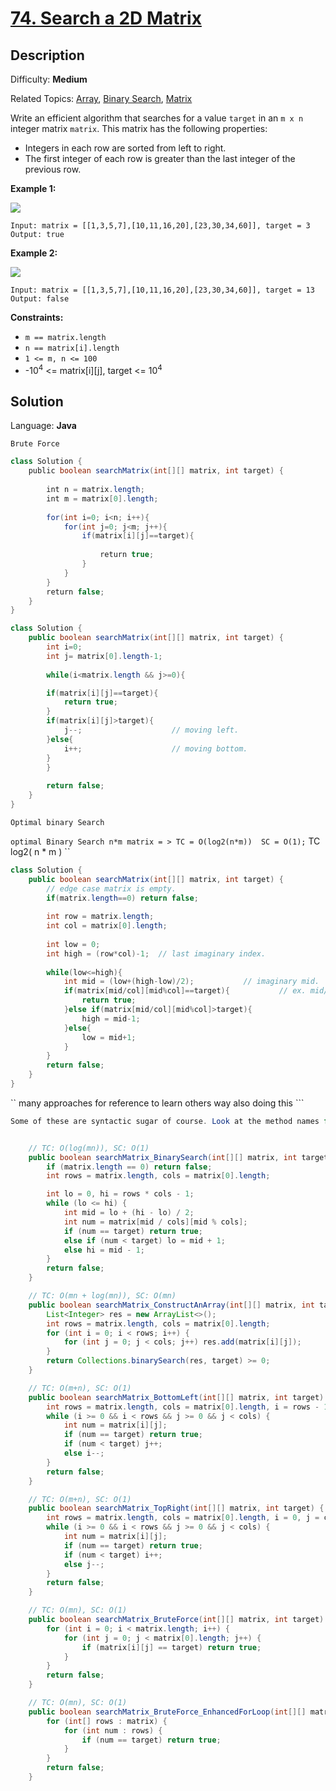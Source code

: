# [74\. Search a 2D Matrix](https://leetcode.com/problems/search-a-2d-matrix/)

## Description

Difficulty: **Medium**  

Related Topics: [Array](https://leetcode.com/tag/array/), [Binary Search](https://leetcode.com/tag/binary-search/), [Matrix](https://leetcode.com/tag/matrix/)


Write an efficient algorithm that searches for a value `target` in an `m x n` integer matrix `matrix`. This matrix has the following properties:

*   Integers in each row are sorted from left to right.
*   The first integer of each row is greater than the last integer of the previous row.

**Example 1:**

![](https://assets.leetcode.com/uploads/2020/10/05/mat.jpg)

```
Input: matrix = [[1,3,5,7],[10,11,16,20],[23,30,34,60]], target = 3
Output: true
```

**Example 2:**

![](https://assets.leetcode.com/uploads/2020/10/05/mat2.jpg)

```
Input: matrix = [[1,3,5,7],[10,11,16,20],[23,30,34,60]], target = 13
Output: false
```

**Constraints:**

*   `m == matrix.length`
*   `n == matrix[i].length`
*   `1 <= m, n <= 100`
*   -10<sup>4</sup> <= matrix[i][j], target <= 10<sup>4</sup>


## Solution

Language: **Java**

``Brute Force``

```java 
class Solution {
    public boolean searchMatrix(int[][] matrix, int target) {
        
        int n = matrix.length;
        int m = matrix[0].length;
        
        for(int i=0; i<n; i++){
            for(int j=0; j<m; j++){
                if(matrix[i][j]==target){
​
                    return true;
                }
            }
        }
        return false;
    }
}
```


```Java
class Solution {
    public boolean searchMatrix(int[][] matrix, int target) {
        int i=0;
        int j= matrix[0].length-1;
        
        while(i<matrix.length && j>=0){

        if(matrix[i][j]==target){
            return true;
        }
        if(matrix[i][j]>target){
            j--;                    // moving left.
        }else{
            i++;                    // moving bottom.
        }
        }
        
        return false;
    }
}
```


`` Optimal binary Search ``

`` optimal Binary Search n*m matrix = > TC = O(log2(n*m))  SC = O(1);
`` TC log2( n * m ) ``

```java
class Solution {
    public boolean searchMatrix(int[][] matrix, int target) {
        // edge case matrix is empty.
        if(matrix.length==0) return false;
        
        int row = matrix.length;
        int col = matrix[0].length;
        
        int low = 0;
        int high = (row*col)-1;  // last imaginary index.
        
        while(low<=high){
            int mid = (low+(high-low)/2);           // imaginary mid.
            if(matrix[mid/col][mid%col]==target){           // ex. mid/col 2/4  = 0. mid%/col 2%/4 = 2; (0,2)== target . 0 row 2nd col.
                return true;
            }else if(matrix[mid/col][mid%col]>target){
                high = mid-1;
            }else{
                low = mid+1;
            }
        }
        return false;
    }
}
```





















`` many approaches for reference to learn others way also doing this ```

```java
Some of these are syntactic sugar of course. Look at the method names for more description.


    // TC: O(log(mn)), SC: O(1)
    public boolean searchMatrix_BinarySearch(int[][] matrix, int target) {
        if (matrix.length == 0) return false;
        int rows = matrix.length, cols = matrix[0].length;

        int lo = 0, hi = rows * cols - 1;
        while (lo <= hi) {
            int mid = lo + (hi - lo) / 2;
            int num = matrix[mid / cols][mid % cols];
            if (num == target) return true;
            else if (num < target) lo = mid + 1;
            else hi = mid - 1;
        }
        return false;
    }

    // TC: O(mn + log(mn)), SC: O(mn)
    public boolean searchMatrix_ConstructAnArray(int[][] matrix, int target) {
        List<Integer> res = new ArrayList<>();
        int rows = matrix.length, cols = matrix[0].length;
        for (int i = 0; i < rows; i++) {
            for (int j = 0; j < cols; j++) res.add(matrix[i][j]);
        }
        return Collections.binarySearch(res, target) >= 0;
    }

    // TC: O(m+n), SC: O(1)
    public boolean searchMatrix_BottomLeft(int[][] matrix, int target) {
        int rows = matrix.length, cols = matrix[0].length, i = rows - 1, j = 0;
        while (i >= 0 && i < rows && j >= 0 && j < cols) {
            int num = matrix[i][j];
            if (num == target) return true;
            if (num < target) j++;
            else i--;
        }
        return false;
    }

    // TC: O(m+n), SC: O(1)
    public boolean searchMatrix_TopRight(int[][] matrix, int target) {
        int rows = matrix.length, cols = matrix[0].length, i = 0, j = cols - 1;
        while (i >= 0 && i < rows && j >= 0 && j < cols) {
            int num = matrix[i][j];
            if (num == target) return true;
            if (num < target) i++;
            else j--;
        }
        return false;
    }

    // TC: O(mn), SC: O(1)
    public boolean searchMatrix_BruteForce(int[][] matrix, int target) {
        for (int i = 0; i < matrix.length; i++) {
            for (int j = 0; j < matrix[0].length; j++) {
                if (matrix[i][j] == target) return true;
            }
        }
        return false;
    }

    // TC: O(mn), SC: O(1)
    public boolean searchMatrix_BruteForce_EnhancedForLoop(int[][] matrix, int target) {
        for (int[] rows : matrix) {
            for (int num : rows) {
                if (num == target) return true;
            }
        }
        return false;
    }

```